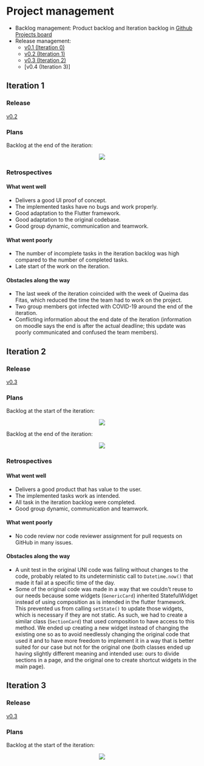 # Project management

- Backlog management: Product backlog and Iteration backlog in [Github Projects board](https://github.com/LEIC-ES-2021-22/3LEIC04T2/projects/1?query=is%3Aopen+sort%3Aupdated-desc)
- Release management:
    - [v0.1 (Iteration 0)](https://github.com/LEIC-ES-2021-22/3LEIC04T2/releases/tag/v0.1)
    - [v0.2 (Iteration 1)](https://github.com/LEIC-ES-2021-22/3LEIC04T2/releases/tag/v0.2)
    - [v0.3 (Iteration 2)](https://github.com/LEIC-ES-2021-22/3LEIC04T2/releases/tag/v0.3)
    - [v0.4 (Iteration 3)]

## Iteration 1

### Release

[v0.2](https://github.com/LEIC-ES-2021-22/3LEIC04T2/releases/tag/v0.2)

### Plans

Backlog at the end of the iteration:

<p align="center" justify="center">
    <img src="https://github.com/LEIC-ES-2021-22/3LEIC04T2/blob/main/images/backlog1_end.png"/>
</p>

### Retrospectives

#### What went well

- Delivers a good UI proof of concept.
- The implemented tasks have no bugs and work properly.
- Good adaptation to the Flutter framework.
- Good adaptation to the original codebase.
- Good group dynamic, communication and teamwork.

#### What went poorly

- The number of incomplete tasks in the iteration backlog was high compared to the number of completed tasks.
- Late start of the work on the iteration.

#### Obstacles along the way

- The last week of the iteration coincided with the week of Queima das Fitas, which reduced the time the team had to work on the project.
- Two group members got infected with COVID-19 around the end of the iteration.
- Conflicting information about the end date of the iteration (information on moodle says the end is after the actual deadline; this update was poorly communicated and confused the team members).

## Iteration 2

### Release

[v0.3](https://github.com/LEIC-ES-2021-22/3LEIC04T2/releases/tag/v0.3)

### Plans

Backlog at the start of the iteration:

<p align="center" justify="center">
    <img src="https://github.com/LEIC-ES-2021-22/3LEIC04T2/blob/main/images/backlog2_start.png"/>
</p>

Backlog at the end of the iteration:

<p align="center" justify="center">
    <img src="https://github.com/LEIC-ES-2021-22/3LEIC04T2/blob/main/images/backlog2_end.png"/>
</p>

### Retrospectives

#### What went well

- Delivers a good product that has value to the user.
- The implemented tasks work as intended.
- All task in the iteration backlog were completed.
- Good group dynamic, communication and teamwork.

#### What went poorly

- No code review nor code reviewer assignment for pull requests on GitHub in many issues.

#### Obstacles along the way

- A unit test in the original UNI code was failing without changes to the code, probably related to its undeterministic call to `Datetime.now()` that made it fail at a specific time of the day.
- Some of the original code was made in a way that we couldn't reuse to our needs because some widgets (`GenericCard`) inherited StatefulWidget instead of using composition as is intended in the flutter framework. This prevented us from calling `setState()` to update those widgets, which is necessary if they are not static. As such, we had to create a similar class (`SectionCard`) that used composition to have access to this method. We ended up creating a new widget instead of changing the existing one so as to avoid needlessly changing the original code that used it and to have more freedom to implement it in a way that is better suited for our case but not for the original one (both classes ended up having slightly different meaning and intended use: ours to divide sections in a page, and the original one to create shortcut widgets in the main page).

## Iteration 3

### Release

[v0.3](https://github.com/LEIC-ES-2021-22/3LEIC04T2/releases/tag/v0.3)

### Plans

Backlog at the start of the iteration:

<p align="center" justify="center">
    <img src="https://github.com/LEIC-ES-2021-22/3LEIC04T2/blob/main/images/backlog3_start.png"/>
</p>

